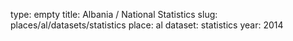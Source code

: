 type: empty
title: Albania / National Statistics
slug: places/al/datasets/statistics
place: al
dataset: statistics
year: 2014
